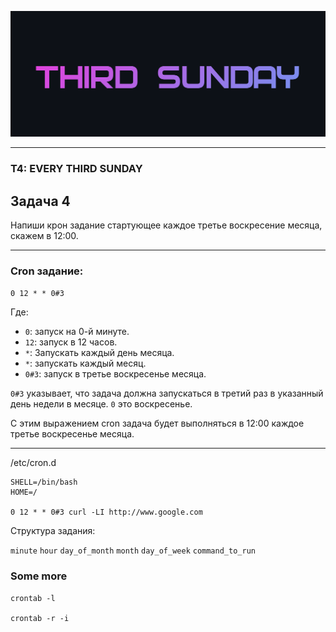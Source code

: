![](SUNDAY.png)

---

### T4: EVERY THIRD SUNDAY
## Задача 4

Напиши крон задание стартующее каждое третье воскресение месяца, скажем в 12:00.

---

### Cron задание:

`0 12 * * 0#3`


Где:

- `0`: запуск на 0-й минуте.
- `12`: запуск в 12 часов.
- `*`: Запускать каждый день месяца.
- `*`: запускать каждый месяц.
- `0#3`: запуск в третье воскресенье месяца.

`0#3` указывает, что задача должна запускаться в третий раз в указанный день недели в месяце. `0` это воскресенье.

С этим выражением cron задача будет выполняться в 12:00 каждое третье воскресенье месяца.

---

/etc/cron.d

```
SHELL=/bin/bash
HOME=/

0 12 * * 0#3 curl -LI http://www.google.com
```

Структура задания:

`minute` `hour` `day_of_month` `month` `day_of_week` `command_to_run`

### Some more

```
crontab -l

crontab -r -i
```
